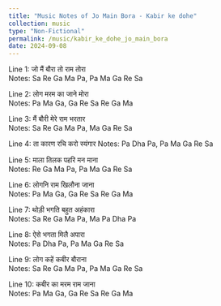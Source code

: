 ```yaml
---
title: "Music Notes of Jo Main Bora - Kabir ke dohe"
collection: music
type: "Non-Fictional"
permalink: /music/kabir_ke_dohe_jo_main_bora
date: 2024-09-08
---
```


Line 1: जो मैं बौरा तो राम तोरा     
Notes: Sa Re Ga Ma Pa, Pa Ma Ga Re Sa       

Line 2: लोग मरम का जाने मोरा       
Notes: Pa Ma Ga, Ga Re Sa Re Ga Ma       

Line 3: मैं बौरी मेरे राम भरतार     
Notes: Sa Re Ga Ma Pa, Ma Ga Re Sa        

Line 4: ता कारण रचि करो स्यंगार
Notes: Pa Dha Pa, Pa Ma Ga Re Sa       

Line 5: माला तिलक पहरि मन माना        
Notes: Re Ga Ma Pa, Pa Ma Ga Re Sa        

Line 6: लोगनि राम खिलौना जाना         
Notes: Pa Ma Ga, Ga Re Sa Re Ga Ma        

Line 7: थोड़ी भगति बहुत अहंकारा        
Notes: Sa Re Ga Ma Pa, Ma Pa Dha Pa       

Line 8: ऐसे भगता मिलै अपारा      
Notes: Pa Dha Pa, Pa Ma Ga Re Sa        

Line 9: लोग कहें कबीर बौराना      
Notes: Sa Re Ga Ma Pa, Pa Ma Ga Re Sa     

Line 10: कबीर का मरम राम जाना      
Notes: Pa Ma Ga, Ga Re Sa Re Ga Ma       
